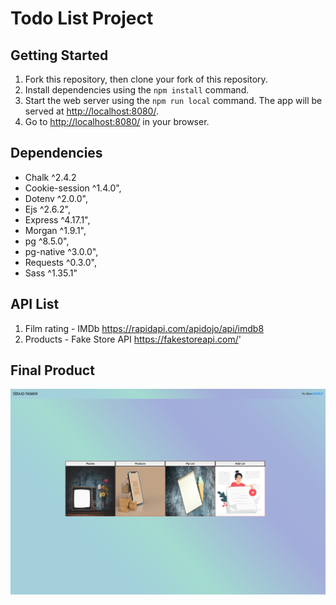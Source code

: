 # Todo List Project


## Getting Started

1. Fork this repository, then clone your fork of this repository.
2. Install dependencies using the `npm install` command.
3. Start the web server using the `npm run local` command. The app will be served at <http://localhost:8080/>.
4. Go to <http://localhost:8080/> in your browser.

## Dependencies

- Chalk ^2.4.2
- Cookie-session ^1.4.0",
- Dotenv ^2.0.0",
- Ejs ^2.6.2",
- Express ^4.17.1",
- Morgan ^1.9.1",
- pg ^8.5.0",
- pg-native ^3.0.0",
- Requests ^0.3.0",
- Sass ^1.35.1"

## API List

1. Film rating - IMDb https://rapidapi.com/apidojo/api/imdb8
2. Products - Fake Store API https://fakestoreapi.com/'

## Final Product

!["Landing Page"](https://github.com/chris-cho/midterm_todo_list/blob/finishing-touches/docs/duo_tasker.png)

